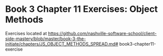 # Book 3 Chapter 11 Exercises: Object Methods
Exercises located at https://github.com/nashville-software-school/client-side-mastery/blob/master/book-3-the-initiate/chapters/JS_OBJECT_METHODS_SPREAD.md# book3-chapter11-exercise
